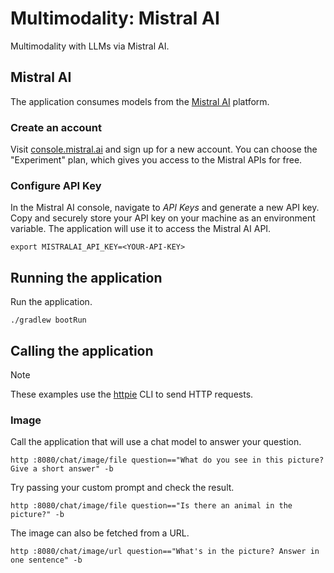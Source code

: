 # Multimodality: Mistral AI

Multimodality with LLMs via Mistral AI.

## Mistral AI

The application consumes models from the [Mistral AI](https://mistral.ai) platform.

### Create an account

Visit [console.mistral.ai](https://console.mistral.ai) and sign up for a new account.
You can choose the "Experiment" plan, which gives you access to the Mistral APIs for free.

### Configure API Key

In the Mistral AI console, navigate to _API Keys_ and generate a new API key.
Copy and securely store your API key on your machine as an environment variable.
The application will use it to access the Mistral AI API.

```shell
export MISTRALAI_API_KEY=<YOUR-API-KEY>
```

## Running the application

Run the application.

```shell
./gradlew bootRun
```

## Calling the application

> [!NOTE]
> These examples use the [httpie](https://httpie.io) CLI to send HTTP requests.

### Image

Call the application that will use a chat model to answer your question.

```shell
http :8080/chat/image/file question=="What do you see in this picture? Give a short answer" -b
```

Try passing your custom prompt and check the result.

```shell
http :8080/chat/image/file question=="Is there an animal in the picture?" -b
```

The image can also be fetched from a URL.

```shell
http :8080/chat/image/url question=="What's in the picture? Answer in one sentence" -b
```
